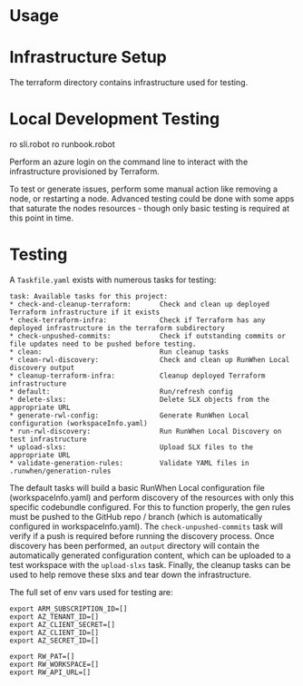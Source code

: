 # Usage

# Infrastructure Setup
The terraform directory contains infrastructure used for testing. 

# Local Development Testing



ro sli.robot
ro runbook.robot

Perform an azure login on the command line to interact with the infrastructure provisioned by Terraform. 

To test or generate issues, perform some manual action like removing a node, or restarting a node. Advanced testing could be done with some apps that saturate the nodes resources - though only basic testing is required at this point in time. 


# Testing
A `Taskfile.yaml` exists with numerous tasks for testing: 
```
task: Available tasks for this project:
* check-and-cleanup-terraform:       Check and clean up deployed Terraform infrastructure if it exists
* check-terraform-infra:             Check if Terraform has any deployed infrastructure in the terraform subdirectory
* check-unpushed-commits:            Check if outstanding commits or file updates need to be pushed before testing.
* clean:                             Run cleanup tasks
* clean-rwl-discovery:               Check and clean up RunWhen Local discovery output
* cleanup-terraform-infra:           Cleanup deployed Terraform infrastructure
* default:                           Run/refresh config
* delete-slxs:                       Delete SLX objects from the appropriate URL
* generate-rwl-config:               Generate RunWhen Local configuration (workspaceInfo.yaml)
* run-rwl-discovery:                 Run RunWhen Local Discovery on test infrastructure
* upload-slxs:                       Upload SLX files to the appropriate URL
* validate-generation-rules:         Validate YAML files in .runwhen/generation-rules
```

The default tasks will build a basic RunWhen Local configuration file (workspaceInfo.yaml) and perform discovery of the resources with only this specific codebundle configured. For this to function properly, the gen rules must be pushed to the GitHub repo / branch (which is automatically configured in workspaceInfo.yaml). The `check-unpushed-commits` task will verify if a push is required before running the discovery process. 
Once discovery has been performed, an `output` directory will contain the automatically generated configuration content, which can be uploaded to a test workspace with the `upload-slxs` task. Finally, the cleanup tasks can be used to help remove these slxs and tear down the infrastructure. 

The full set of env vars used for testing are: 
```
export ARM_SUBSCRIPTION_ID=[]
export AZ_TENANT_ID=[]
export AZ_CLIENT_SECRET=[]
export AZ_CLIENT_ID=[]
export AZ_SECRET_ID=[]

export RW_PAT=[]
export RW_WORKSPACE=[]
export RW_API_URL=[]
```